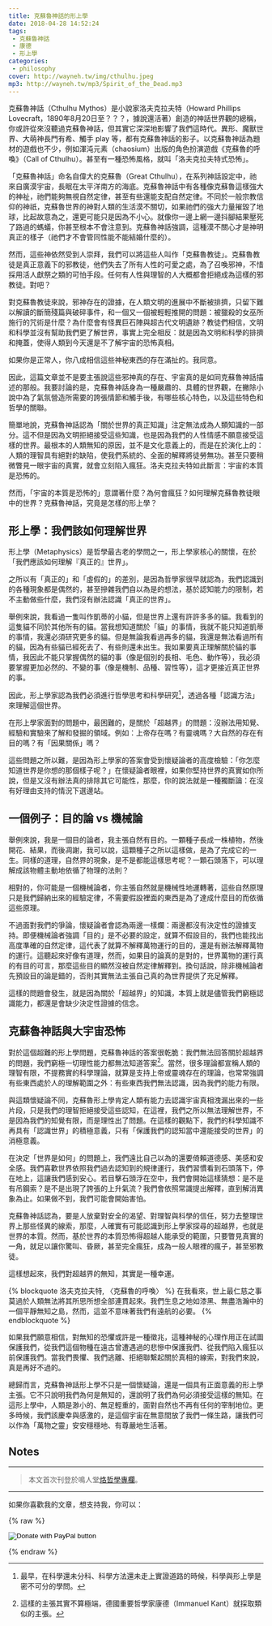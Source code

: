```yaml
---
title: 克蘇魯神話的形上學
date: 2018-04-28 14:52:24
tags:
 - 克蘇魯神話
 - 康德
 - 形上學
categories:
 - philosophy
cover: http://wayneh.tw/img/cthulhu.jpeg
mp3: http://wayneh.tw/mp3/Spirit_of_the_Dead.mp3
---
```


克蘇魯神話（Cthulhu Mythos）是小說家洛夫克拉夫特（Howard Phillips Lovecraft，1890年8月20日至？？？，據說還活著）創造的神話世界觀的總稱，你或許從來沒聽過克蘇魯神話，但其實它深深地影響了我們這時代。異形、魔獸世界、大萌神長門有希、觸手 play 等，都有克蘇魯神話的影子。以克蘇魯神話為題材的遊戲也不少，例如渾沌元素（chaosium）出版的角色扮演遊戲《克蘇魯的呼喚》（Call of Cthulhu）。甚至有一種恐怖風格，就叫「洛夫克拉夫特式恐怖」。

<!--more-->

「克蘇魯神話」命名自偉大的克蘇魯（Great Cthulhu），在系列神話設定中，祂來自廣漠宇宙，長眠在太平洋南方的海底。克蘇魯神話中有各種像克蘇魯這樣強大的神祉，祂們能夠無視自然定律，甚至有些還能支配自然定律。不同於一般宗教信仰的神祇，克蘇魯世界的神對人類的生活漠不關切，如果祂們的強大力量摧毀了地球，比起故意為之，還更可能只是因為不小心。就像你一邊上網一邊抖腳結果壓死了路過的螞蟻，你甚至根本不會注意到。克蘇魯神話強調，這種漠不關心才是神明真正的樣子（祂們才不會管同性能不能結婚什麼的）。

然而，這些神依然受到人崇拜，我們可以將這些人叫作「克蘇魯教徒」。克蘇魯教徒是真正意義下的邪教徒，他們失去了所有人性的可愛之處，為了召喚邪神，不惜採用活人獻祭之類的可怕手段。任何有人性與理智的人大概都會拒絕成為這樣的邪教徒。對吧？

對克蘇魯教徒來說，邪神存在的證據，在人類文明的進展中不斷被排擠，只留下難以解讀的斷簡殘篇與破碎事件，和一個又一個被輕輕推開的問題：被獵殺的女巫所施行的咒術是什麼？為什麼會有怪異巨石陣與超古代文明遺跡？教徒們相信，文明和科學並沒有幫助我們更了解世界，事實上完全相反：就是因為文明和科學的排擠和掩蓋，使得人類到今天還是不了解宇宙的恐怖真相。

如果你是正常人，你八成相信這些神秘東西的存在滿扯的。我同意。

因此，這篇文章並不是要主張說這些邪神真的存在、宇宙真的是如同克蘇魯神話描述的那般。我要討論的是，克蘇魯神話身為一種嚴肅的、具體的世界觀，在撇除小說中為了氣氛營造所需要的誇張情節和觸手後，有哪些核心特色，以及這些特色和哲學的關聯。

簡單地說，克蘇魯神話認為「關於世界的真正知識」注定無法成為人類知識的一部分。這不但是因為文明拒絕接受這些知識，也是因為我們的人性情感不願意接受這樣的世界。最根本的人類無知的原因，並不是文化意義上的，而是在於演化上的：人類的理智具有絕對的缺陷，使我們系統的、全面的解釋將徒勞無功。甚至只要稍微瞥見一眼宇宙的真實，就會立刻陷入瘋狂。洛夫克拉夫特如此斷言：宇宙的本質是恐怖的。

然而，「宇宙的本質是恐怖的」意謂著什麼？為何會瘋狂？如何理解克蘇魯教徒眼中的世界？克蘇魯神話，究竟是怎樣的形上學？

## 形上學：我們該如何理解世界

形上學（Metaphysics）是哲學最古老的學問之一，形上學家核心的關懷，在於「我們應該如何理解『真正的』世界」。

之所以有「真正的」和「虛假的」的差別，是因為哲學家很早就認為，我們認識到的各種現象都是偶然的，甚至摻雜我們自以為是的想法，基於認知能力的限制，若不主動做些什麼，我們沒有辦法認識「真正的世界」。

舉例來說，我看過一隻叫作凱蒂的小貓，但是世界上還有許許多多的貓。我看到的這隻貓不同於其他所有的貓。當我想知道關於「貓」的事情，我就不能只知道凱蒂的事情，我還必須研究更多的貓。但是無論我看過再多的貓，我還是無法看過所有的貓，因為有些貓已經死去了、有些則還未出生。我如果要真正理解關於貓的事情，我因此不能只掌握偶然的貓的事（像是個別的長相、毛色、動作等），我必須要掌握更加必然的、不變的事（像是機制、品種、習性等），這才更接近真正世界的事。

因此，形上學家認為我們必須進行哲學思考和科學研究[^1]，透過各種「認識方法」來理解這個世界。

在形上學家面對的問題中，最困難的，是關於「超越界」的問題：沒辦法用知覺、經驗和實驗來了解和發掘的領域。例如：上帝存在嗎？有靈魂嗎？大自然的存在有目的嗎？有「因果關係」嗎？

這些問題之所以難，是因為形上學家的答案會受到懷疑論者的高度檢驗：「你怎麼知道世界是你想的那個樣子呢？」在懷疑論者眼裡，如果你堅持世界的真實如你所說，但是又沒有辦法真的排除其它可能性，那麼，你的說法就是一種獨斷論：在沒有好理由支持的情況下選邊站。

## 一個例子：目的論 vs 機械論

舉例來說，我是一個目的論者，我主張自然有目的。一顆種子長成一株植物，然後開花、結果，而後凋謝，我可以說，這顆種子之所以這樣做，是為了完成它的一生。同樣的道理，自然界的現象，是不是都能這樣思考呢？一顆石頭落下，可以理解成該物體主動地依循了物理的法則？

相對的，你可能是一個機械論者，你主張自然就是機械性地運轉著，這些自然原理只是我們歸納出來的經驗定律，不需要假設裡面的東西是為了達成什麼目的而依循這些原理。

不過面對我們的爭論，懷疑論者會認為兩邊一樣爛：兩邊都沒有決定性的證據支持。即便機械論者強調「目的」是不必要的設定，就算不假設目的，我們也能找出高度準確的自然定律，這代表了就算不解釋萬物運行的目的，還是有辦法解釋萬物的運行。這聽起來好像有道理，然而，如果目的論真的是對的，世界萬物的運行真的有目的可言，那麼這些目的顯然沒被自然定律解釋到。換句話說，除非機械論者先預設目的論是錯的，否則其實無法主張自己真的為世界提供了充足解釋。

這樣的問題會發生，就是因為關於「超越界」的知識，本質上就是儘管我們窮極認識能力，都還是會缺少決定性證據的信念。

## 克蘇魯神話與大宇宙恐怖

對於這個超難的形上學問題，克蘇魯神話的答案很乾脆：我們無法回答關於超越界的問題，我們窮極一切理性能力都無法知道答案[^2]。當然，很多理論都宣稱人類的理智有限，不提務實的科學理論，就算是支持上帝或靈魂存在的理論，也常常強調有些東西處於人的理解範圍之外：有些東西我們無法認識，因為我們的能力有限。

與這類懷疑論不同，克蘇魯形上學肯定人類有能力去認識宇宙真相洩漏出來的一些片段，只是我們的理智拒絕接受這些認知，在這裡，我們之所以無法理解世界，不是因為我們的知覺有限，而是理性出了問題。在這樣的觀點下，我們的科學知識不再具有「認識世界」的積極意義，只有「保護我們的認知當中還能接受的世界」的消極意義。

在決定「世界是如何」的問題上，我們遠比自己以為的還要倚賴道德感、美感和安全感。我們喜歡世界依照我們過去認知到的規律運行，我們習慣看到石頭落下，停在地上，這讓我們感到安心。若目擊石頭浮在空中，我們會開始這樣猜想：是不是有吊鋼索？是不是出現了誇張的上升氣流？我們會依照常識提出解釋，直到解消異象為止。如果做不到，我們可能會開始害怕。

克蘇魯神話認為，要是人放棄對安全的渴望、對理智與科學的信任，努力去整理世界上那些怪異的線索，那麼，人確實有可能認識到形上學家探尋的超越界，也就是世界的本質。然而，基於世界的本質恐怖得超越人能承受的範圍，只要瞥見真實的一角，就足以讓你驚叫、昏厥，甚至完全瘋狂，成為一般人眼裡的瘋子，甚至邪教徒。

這樣想起來，我們對超越界的無知，其實是一種幸運。

{% blockquote 洛夫克拉夫特, 〈克蘇魯的呼喚〉 %}
在我看來，世上最仁慈之事莫過於人類無法將其所思所想全部連貫起來。我們生息之地如漆黑、無盡浩瀚中的一個平靜無知之島，然而，這並不意味著我們有遠航的必要。
{% endblockquote %}

如果我們願意相信，對無知的恐懼或許是一種徵兆，這種神秘的心理作用正在試圖保護我們，從我們這個物種在遠古曾遭遇過的悲慘中保護我們、從我們陷入瘋狂以前保護我們。當我們畏懼、我們逃離、拒絕聯繫起關於真相的線索，對我們來說，真是再好不過的。

總歸而言，克蘇魯神話形上學不只是一個懷疑論，還是一個具有正面意義的形上學主張。它不只說明我們為何是無知的，還說明了我們為何必須接受這樣的無知。在這形上學中，人類是渺小的、無足輕重的，面對自然也不再有任何的宰制地位。更多時候，我們該慶幸與感激的，是這個宇宙在無意間放了我們一條生路，讓我們可以作為「萬物之靈」安安穩穩地、有尊嚴地生活著。

## Notes

[^1]: 最早，在科學還未分科、科學方法還未走上實證道路的時候，科學與形上學是密不可分的學問。
[^2]: 這樣的主張其實不算極端，德國重要哲學家康德（Immanuel Kant）就採取類似的主張。

---

> 本文首次刊登於鳴人堂[烙哲學專欄](https://opinion.udn.com/opinion/story/6685/2504703)。

---

如果你喜歡我的文章，想支持我，你可以：

{% raw %}<form action="https://www.paypal.com/cgi-bin/webscr" method="post" target="_top"><input type="hidden" name="cmd" value="_donations" /><input type="hidden" name="business" value="5UQJNQ7XVCCE8" /><input type="hidden" name="currency_code" value="TWD" /><input type="image" src="https://www.paypalobjects.com/en_US/TW/i/btn/btn_donateCC_LG.gif" border="0" name="submit" title="PayPal - The safer, easier way to pay online!" alt="Donate with PayPal button" /><img alt="" border="0" src="https://www.paypal.com/en_TW/i/scr/pixel.gif" width="1" height="1" /></form>{% endraw %}